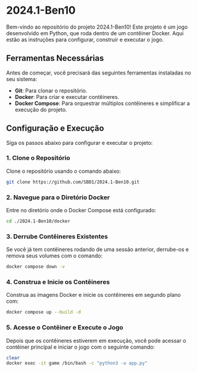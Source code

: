 # 2024.1-Ben10

Bem-vindo ao repositório do projeto 2024.1-Ben10! Este projeto é um jogo desenvolvido em Python, que roda dentro de um contêiner Docker. Aqui estão as instruções para configurar, construir e executar o jogo.

## Ferramentas Necessárias

Antes de começar, você precisará das seguintes ferramentas instaladas no seu sistema:

- **Git**: Para clonar o repositório.
- **Docker**: Para criar e executar contêineres.
- **Docker Compose**: Para orquestrar múltiplos contêineres e simplificar a execução do projeto.

## Configuração e Execução

Siga os passos abaixo para configurar e executar o projeto:

### 1. Clone o Repositório

Clone o repositório usando o comando abaixo:

```bash
git clone https://github.com/SBD1/2024.1-Ben10.git
```

### 2. Navegue para o Diretório Docker

Entre no diretório onde o Docker Compose está configurado:

```bash
cd ./2024.1-Ben10/docker
```

### 3. Derrube Contêineres Existentes

Se você já tem contêineres rodando de uma sessão anterior, derrube-os e remova seus volumes com o comando:

```bash
docker compose down -v
```

### 4. Construa e Inicie os Contêineres

Construa as imagens Docker e inicie os contêineres em segundo plano com:

```bash
docker compose up --build -d
```

### 5. Acesse o Contêiner e Execute o Jogo

Depois que os contêineres estiverem em execução, você pode acessar o contêiner principal e iniciar o jogo com o seguinte comando:

```bash
clear
docker exec -it game /bin/bash -c "python3 -u app.py"
```